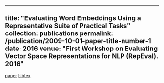 
---
title: "Evaluating Word Embeddings Using a Representative Suite of Practical Tasks"
collection: publications
permalink: /publication/2009-10-01-paper-title-number-1
date: 2016
venue: "First Workshop on Evaluating Vector Space Representations for NLP (RepEval). 2016"
---
[paper](http://nayakneha.github.io/files/NayakEtAl_RepEval_2016.pdf.pdf)
[bibtex](http://nayakneha.github.io/files/NayakEtAl_RepEval_2016.bib.pdf)

